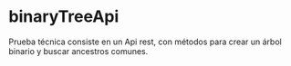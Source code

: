 # binaryTreeApi
Prueba técnica consiste en un Api rest, con métodos para crear un árbol binario y buscar ancestros comunes.

